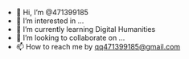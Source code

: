 - 👋 Hi, I’m @471399185
- 👀 I’m interested in ...
- 🌱 I’m currently learning Digital Humanities
- 💞️ I’m looking to collaborate on ...
- 📫 How to reach me by qq471399185@gmail.com

<!---
471399185/471399185 is a ✨ special ✨ repository because its `README.md` (this file) appears on your GitHub profile.
You can click the Preview link to take a look at your changes.
--->
